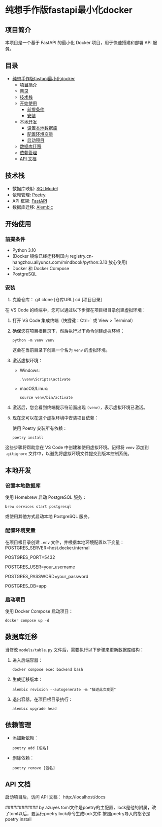 # 纯想手作版fastapi最小化docker

## 项目简介

本项目是一个基于 FastAPI 的最小化 Docker 项目，用于快速搭建和部署 API 服务。

## 目录

- [纯想手作版fastapi最小化docker](#纯想手作版fastapi最小化docker)
  - [项目简介](#项目简介)
  - [目录](#目录)
  - [技术栈](#技术栈)
  - [开始使用](#开始使用)
    - [前提条件](#前提条件)
    - [安装](#安装)
  - [本地开发](#本地开发)
    - [设置本地数据库](#设置本地数据库)
    - [配置环境变量](#配置环境变量)
    - [启动项目](#启动项目)
  - [数据库迁移](#数据库迁移)
  - [依赖管理](#依赖管理)
  - [API 文档](#api-文档)

## 技术栈

- 数据库映射: [SQLModel](https://sqlmodel.tiangolo.com/)
- 依赖管理: [Poetry](https://python-poetry.org/)
- API 框架: [FastAPI](https://fastapi.tiangolo.com/)
- 数据库迁移: [Alembic](https://alembic.sqlalchemy.org/)

## 开始使用

### 前提条件

- Python 3.10 
- (Docker 镜像已经迁移到国内 registry.cn-hangzhou.aliyuncs.com/mindbook/python:3.10 放心使用)
- Docker 和 Docker Compose
- PostgreSQL

### 安装

1. 克隆仓库：
git clone [仓库URL]
cd [项目目录]

 
在 VS Code 的终端中，您可以通过以下步骤在项目根目录创建虚拟环境：

1. 打开 VS Code 集成终端（快捷键：Ctrl+` 或 View > Terminal）

2. 确保您在项目根目录下，然后执行以下命令创建虚拟环境：

   ```
   python -m venv venv
   ```

   这会在当前目录下创建一个名为 `venv` 的虚拟环境。

3. 激活虚拟环境：

   - Windows:
     ```
     .\venv\Scripts\activate
     ```

   - macOS/Linux:
     ```
     source venv/bin/activate
     ```

4. 激活后，您会看到终端提示符前面出现 `(venv)`，表示虚拟环境已激活。

5. 现在您可以在这个虚拟环境中安装项目依赖：

   使用 Poetry 安装所有依赖：

   ```
   poetry install
   ```


这些步骤将帮助您在 VS Code 中创建和使用虚拟环境。记得将 `venv` 添加到 `.gitignore` 文件中，以避免将虚拟环境文件提交到版本控制系统。
 
## 本地开发

### 设置本地数据库

使用 Homebrew 启动 PostgreSQL 服务：

   ```
   brew services start postgresql
   ```
 
或使用其他方式启动本地 PostgreSQL 服务。

### 配置环境变量

在项目根目录创建 `.env` 文件，并根据本地环境配置以下变量：
POSTGRES_SERVER=host.docker.internal

POSTGRES_PORT=5432

POSTGRES_USER=your_username

POSTGRES_PASSWORD=your_password

POSTGRES_DB=app
 
### 启动项目

使用 Docker Compose 启动项目：

   ```
   docker compose up -d
   ```

## 数据库迁移

当修改 `models/table.py` 文件后，需要执行以下步骤来更新数据库结构：

1. 进入后端容器：
   
   ```
   docker compose exec backend bash
   ```
 
1. 生成迁移版本：

   ```
   alembic revision --autogenerate -m "描述此次变更"
   ```
 
3. 退出容器，在项目根目录执行：

   ```
   alembic upgrade head
   ```

## 依赖管理

- 添加新依赖：
  
   ```
   poetry add [包名]
   ```
 
- 删除依赖：
  
   ```
   poetry remove [包名]
   ```
 

## API 文档

启动项目后，访问 API 文档：
http://localhost/docs


############ by azuyes
toml文件是poetry的主配置，lock是他的附属，改了toml以后，要运行poetry lock命令生成lock文件
按照poetry导入的指令是poetry install
